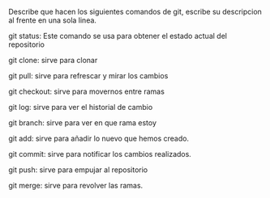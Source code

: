 Describe que hacen los siguientes comandos de git, escribe su descripcion al frente en una sola linea.

git status: Este comando se usa para obtener el estado actual del repositorio

git clone: sirve para clonar

git pull: sirve para refrescar y mirar los cambios

git checkout: sirve para movernos entre ramas

git log: sirve para ver el historial de cambio

git branch: sirve para ver en que rama estoy

git add: sirve para añadir lo nuevo que hemos creado.

git commit: sirve para notificar los cambios realizados.

git push: sirve para empujar al repositorio

git merge: sirve para revolver las ramas.

